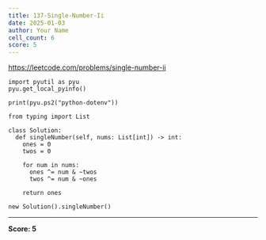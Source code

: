 ```yaml
---
title: 137-Single-Number-Ii
date: 2025-01-03
author: Your Name
cell_count: 6
score: 5
---
```


https://leetcode.com/problems/single-number-ii


```
import pyutil as pyu
pyu.get_local_pyinfo()
```


```
print(pyu.ps2("python-dotenv"))
```


```
from typing import List
```


```
class Solution:
  def singleNumber(self, nums: List[int]) -> int:
    ones = 0
    twos = 0

    for num in nums:
      ones ^= num & ~twos
      twos ^= num & ~ones

    return ones
```


```
new Solution().singleNumber()
```


---
**Score: 5**